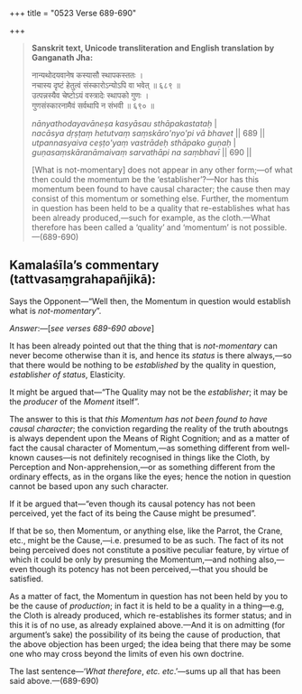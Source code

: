 +++
title = "0523 Verse 689-690"

+++
> **Sanskrit text, Unicode transliteration and English translation by Ganganath Jha:** 
>
> नान्यथोदयवानेष कस्यासौ स्थापकस्ततः ।  
> नचास्य दृष्टं हेतुत्वं संस्कारोऽन्योऽपि वा भवेत् ॥ ६८९ ॥  
> उत्पन्नस्यैव चेष्टोऽयं वस्त्रादेः स्थापको गुणः ।  
> गुणसंस्कारनामैवं सर्वथापि न संभवी ॥ ६९० ॥ 
>
> *nānyathodayavāneṣa kasyāsau sthāpakastataḥ* \|  
> *nacāsya dṛṣṭaṃ hetutvaṃ saṃskāro'nyo'pi vā bhavet* \|\| 689 \|\|  
> *utpannasyaiva ceṣṭo'yaṃ vastrādeḥ sthāpako guṇaḥ* \|  
> *guṇasaṃskāranāmaivaṃ sarvathāpi na saṃbhavī* \|\| 690 \|\| 
>
> [What is not-momentary] does not appear in any other form;—of what then could the momentum be the ‘establisher’?—Nor has this momentum been found to have causal character; the cause then may consist of this momentum or something else. Further, the momentum in question has been held to be a quality that re-establishes what has been already produced,—such for example, as the cloth.—What therefore has been called a ‘quality’ and ‘momentum’ is not possible.—(689-690)



## Kamalaśīla’s commentary (tattvasaṃgrahapañjikā):

Says the Opponent—“Well then, the Momentum in question would establish what is *not-momentary*”.

*Answer*:—[*see verses 689-690 above*]

It has been already pointed out that the thing that is *not-momentary* can never become otherwise than it is, and hence its *status* is there always,—so that there would be nothing to be *established* by the quality in question, *establisher of status*, Elasticity.

It might be argued that—“The Quality may not be the *establisher*; it may be the *producer* of the *Moment* itself”.

The answer to this is that *this Momentum has not been found to have causal character*; the conviction regarding the reality of the truth aboutngs is always dependent upon the Means of Right Cognition; and as a matter of fact the causal character of Momentum,—as something different from well-known causes—is not definitely recognised in things like the Cloth, by Perception and Non-apprehension,—or as something different from the ordinary effects, as in the organs like the eyes; hence the notion in question cannot be based upon any such character.

If it be argued that—“even though its causal potency has not been perceived, yet the fact of its being the Cause might be presumed”.

If that be so, then Momentum, or anything else, like the Parrot, the Crane, etc., might be the Cause,—i.e. presumed to be as such. The fact of its not being perceived does not constitute a positive peculiar feature, by virtue of which it could be only by presuming the Momentum,—and nothing also,—even though its potency has not been perceived,—that you should be satisfied.

As a matter of fact, the Momentum in question has not been held by you to be the cause of *production*; in fact it is held to be a quality in a thing—e.g, the Cloth is already produced, which re-establishes its former status; and in this it is of no use, as already explained above.—And it is on admitting (for argument’s sake) the possibility of its being the cause of production, that the above objection has been urged; the idea being that there may be some one who may cross beyond the limits of even his own doctrine.

The last sentence—‘*What therefore*, *etc. etc*.’—sums up all that has been said above.—(689-690)


